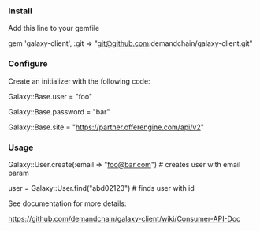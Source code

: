 ### Install

Add this line to your gemfile

gem 'galaxy-client', :git => "git@github.com:demandchain/galaxy-client.git"

### Configure

Create an initializer with the following code:

Galaxy::Base.user      = "foo"

Galaxy::Base.password  = "bar"

Galaxy::Base.site      = "https://partner.offerengine.com/api/v2"


### Usage


Galaxy::User.create(:email => "foo@bar.com") # creates user with email param

user = Galaxy::User.find("abd02123")   # finds user with id

See documentation for more details:

https://github.com/demandchain/galaxy-client/wiki/Consumer-API-Doc